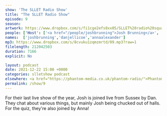 ```yaml
---
show: 'The SLLET Radio Show'
title: "The SLLET Radio Show"
episode: 9
season: 
artwork: https://www.dropbox.com/s/fi1cge2efs8xx05/SLLET%20radio%20square.png?raw=1
people: ['Host': ['<a href="/people/joshbrunning">Josh Brunning</a>', '<a href="/people/danjellicoe">Dan Jellicoe</a>'], 'Guests': ['<a href="/people/annaalexander">Anna Alexander</a>']]
names:  ['joshbrunning','danjellicoe','annaalexander']
mp3: https://www.dropbox.com/s/8cvuku1zqmzmrtd/09.mp3?raw=1
filelength: 212042503
duration: 7166
explicit: No

layout: podcast
date: 2021-12-22 15:00 +0000
categories: slletshow podcast
elsewhere: <a href="https://phantom-media.co.uk/phantom-radio/">Phantom Media</a>
permalink: /show/9
---
```


For their last live show of the year, Josh is joined live from Sussex by Dan. They chat about various things, but mainly Josh being chucked out of halls. For the quiz, they're also joined by Anna!
